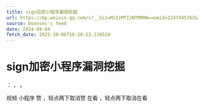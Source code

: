 ```yaml
---
title: sign加密小程序漏洞挖掘
url: https://mp.weixin.qq.com/s?__biz=MzIzMTIzNTM0MA==&mid=2247495762&idx=1&sn=434fd10109993b75f20958419e34818f
source: Doonsec's feed
date: 2024-09-04
fetch_date: 2025-10-06T18:20:13.138524
---
```


# sign加密小程序漏洞挖掘

：
，
。

视频
小程序
赞
，轻点两下取消赞
在看
，轻点两下取消在看